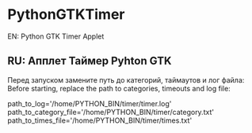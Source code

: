 # PythonGTKTimer

EN:
Python GTK Timer Applet

RU:
Апплет Таймер Pyhton GTK
------------------

Перед запуском замените путь до категорий, таймаутов и лог файла:
Before starting, replace the path to categories, timeouts and log file: 

path_to_log='/home/PYTHON_BIN/timer/timer.log'
path_to_category_file='/home/PYTHON_BIN/timer/category.txt'
path_to_times_file='/home/PYTHON_BIN/timer/times.txt'
